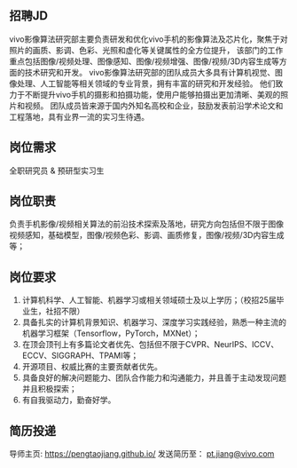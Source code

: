 ## 招聘JD 
vivo影像算法研究部主要负责研发和优化vivo手机的影像算法及芯片化，聚焦于对照片的画质、影调、色彩、光照和虚化等关键属性的全方位提升，
该部门的工作重点包括图像/视频处理、图像感知、图像/视频增强、图像/视频/3D内容生成等方面的技术研究和开发。 
vivo影像算法研究部的团队成员大多具有计算机视觉、图像处理、人工智能等相关领域的专业背景，拥有丰富的研究和开发经验。 
他们致力于不断提升vivo手机的摄影和拍摄功能，使用户能够拍摄出更加清晰、美观的照片和视频。 
团队成员皆来源于国内外知名高校和企业，鼓励发表前沿学术论文和工程落地，具有业界一流的实习生待遇。

## 岗位需求
全职研究员 & 预研型实习生

## 岗位职责
负责手机影像/视频相关算法的前沿技术探索及落地，研究方向包括但不限于图像视频感知，基础模型，图像/视频色彩、影调、画质修复，图像/视频/3D内容生成等； 

## 岗位要求
1. 计算机科学、人工智能、机器学习或相关领域硕士及以上学历；（校招25届毕业生，社招不限）
2. 具备扎实的计算机背景知识、机器学习、深度学习实践经验，熟悉一种主流的机器学习框架（Tensorflow，PyTorch，MXNet）；
3. 在顶会顶刊上有多篇论文者优先、包括但不限于CVPR、NeurIPS、ICCV、ECCV、SIGGRAPH、TPAMI等；
4. 开源项目、权威比赛的主要贡献者优先。
5. 具备良好的解决问题能力、团队合作能力和沟通能力，并且善于主动发现问题并且积极探索；
6. 有自我驱动力，勤奋好学。

## 简历投递
导师主页: https://pengtaojiang.github.io/
发送简历至： pt.jiang@vivo.com
